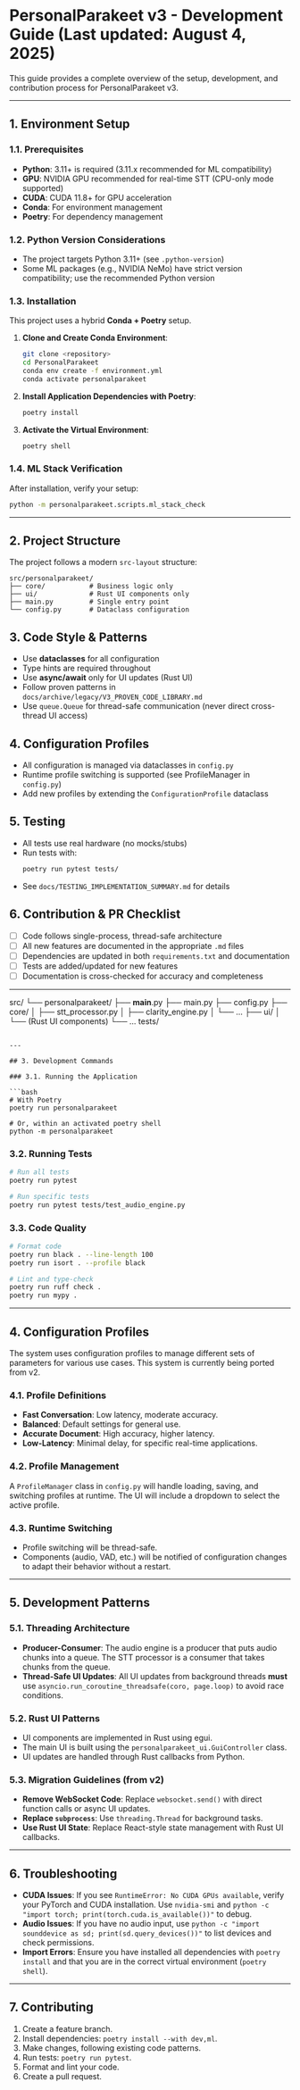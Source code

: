 
# PersonalParakeet v3 - Development Guide (Last updated: August 4, 2025)

This guide provides a complete overview of the setup, development, and contribution process for PersonalParakeet v3.

---

## 1. Environment Setup

### 1.1. Prerequisites

- **Python**: 3.11+ is required (3.11.x recommended for ML compatibility)
- **GPU**: NVIDIA GPU recommended for real-time STT (CPU-only mode supported)
- **CUDA**: CUDA 11.8+ for GPU acceleration
- **Conda**: For environment management
- **Poetry**: For dependency management

### 1.2. Python Version Considerations

- The project targets Python 3.11+ (see `.python-version`)
- Some ML packages (e.g., NVIDIA NeMo) have strict version compatibility; use the recommended Python version

### 1.3. Installation

This project uses a hybrid **Conda + Poetry** setup.

1. **Clone and Create Conda Environment**:
    ```bash
    git clone <repository>
    cd PersonalParakeet
    conda env create -f environment.yml
    conda activate personalparakeet
    ```
2. **Install Application Dependencies with Poetry**:
    ```bash
    poetry install
    ```
3. **Activate the Virtual Environment**:
    ```bash
    poetry shell
    ```

### 1.4. ML Stack Verification

After installation, verify your setup:
```bash
python -m personalparakeet.scripts.ml_stack_check
```

---

## 2. Project Structure

The project follows a modern `src-layout` structure:

```
src/personalparakeet/
├── core/           # Business logic only
├── ui/             # Rust UI components only
├── main.py         # Single entry point
└── config.py       # Dataclass configuration
```

## 3. Code Style & Patterns

- Use **dataclasses** for all configuration
- Type hints are required throughout
- Use **async/await** only for UI updates (Rust UI)
- Follow proven patterns in `docs/archive/legacy/V3_PROVEN_CODE_LIBRARY.md`
- Use `queue.Queue` for thread-safe communication (never direct cross-thread UI access)

## 4. Configuration Profiles

- All configuration is managed via dataclasses in `config.py`
- Runtime profile switching is supported (see ProfileManager in `config.py`)
- Add new profiles by extending the `ConfigurationProfile` dataclass

## 5. Testing

- All tests use real hardware (no mocks/stubs)
- Run tests with:
    ```bash
    poetry run pytest tests/
    ```
- See `docs/TESTING_IMPLEMENTATION_SUMMARY.md` for details

## 6. Contribution & PR Checklist

- [ ] Code follows single-process, thread-safe architecture
- [ ] All new features are documented in the appropriate `.md` files
- [ ] Dependencies are updated in both `requirements.txt` and documentation
- [ ] Tests are added/updated for new features
- [ ] Documentation is cross-checked for accuracy and completeness

---
src/
└── personalparakeet/
    ├── __main__.py
    ├── main.py
    ├── config.py
    ├── core/
    │   ├── stt_processor.py
    │   ├── clarity_engine.py
    │   └── ...
    ├── ui/
    │   └── (Rust UI components)
    └── ...
tests/
```

---

## 3. Development Commands

### 3.1. Running the Application

```bash
# With Poetry
poetry run personalparakeet

# Or, within an activated poetry shell
python -m personalparakeet
```

### 3.2. Running Tests

```bash
# Run all tests
poetry run pytest

# Run specific tests
poetry run pytest tests/test_audio_engine.py
```

### 3.3. Code Quality

```bash
# Format code
poetry run black . --line-length 100
poetry run isort . --profile black

# Lint and type-check
poetry run ruff check .
poetry run mypy .
```

---

## 4. Configuration Profiles

The system uses configuration profiles to manage different sets of parameters for various use cases. This system is currently being ported from v2.

### 4.1. Profile Definitions

-   **Fast Conversation**: Low latency, moderate accuracy.
-   **Balanced**: Default settings for general use.
-   **Accurate Document**: High accuracy, higher latency.
-   **Low-Latency**: Minimal delay, for specific real-time applications.

### 4.2. Profile Management

A `ProfileManager` class in `config.py` will handle loading, saving, and switching profiles at runtime. The UI will include a dropdown to select the active profile.

### 4.3. Runtime Switching

-   Profile switching will be thread-safe.
-   Components (audio, VAD, etc.) will be notified of configuration changes to adapt their behavior without a restart.

---

## 5. Development Patterns

### 5.1. Threading Architecture

-   **Producer-Consumer**: The audio engine is a producer that puts audio chunks into a queue. The STT processor is a consumer that takes chunks from the queue.
-   **Thread-Safe UI Updates**: All UI updates from background threads **must** use `asyncio.run_coroutine_threadsafe(coro, page.loop)` to avoid race conditions.

### 5.2. Rust UI Patterns

-   UI components are implemented in Rust using egui.
-   The main UI is built using the `personalparakeet_ui.GuiController` class.
-   UI updates are handled through Rust callbacks from Python.

### 5.3. Migration Guidelines (from v2)

-   **Remove WebSocket Code**: Replace `websocket.send()` with direct function calls or async UI updates.
-   **Replace `subprocess`**: Use `threading.Thread` for background tasks.
-   **Use Rust UI State**: Replace React-style state management with Rust UI callbacks.

---

## 6. Troubleshooting

-   **CUDA Issues**: If you see `RuntimeError: No CUDA GPUs available`, verify your PyTorch and CUDA installation. Use `nvidia-smi` and `python -c "import torch; print(torch.cuda.is_available())"` to debug.
-   **Audio Issues**: If you have no audio input, use `python -c "import sounddevice as sd; print(sd.query_devices())"` to list devices and check permissions.
-   **Import Errors**: Ensure you have installed all dependencies with `poetry install` and that you are in the correct virtual environment (`poetry shell`).

---

## 7. Contributing

1.  Create a feature branch.
2.  Install dependencies: `poetry install --with dev,ml`.
3.  Make changes, following existing code patterns.
4.  Run tests: `poetry run pytest`.
5.  Format and lint your code.
6.  Create a pull request.
